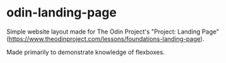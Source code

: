 # odin-landing-page

Simple website layout made for The Odin Project's "Project: Landing Page" (https://www.theodinproject.com/lessons/foundations-landing-page). 

Made primarily to demonstrate knowledge of flexboxes.